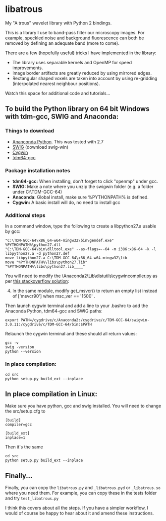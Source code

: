 # libatrous
My "A trous" wavelet library with Python 2 bindings.

This is a library I use to band-pass filter our microscopy images. For example, speckled noise and background fluorescence can both be removed by defining an adequate band (more to come).

There are a few (hopefully useful) tricks I have implemented in the library:

* The library uses separable kernels and OpenMP for speed improvements.
* Image border artifacts are greatly reduced by using mirrored edges.
* Rectangular shaped voxels are taken into account by using re-gridding (interpolated nearest neighbour positions).

Watch this space for additional code and tutorials...

## To build the Python library on 64 bit Windows with tdm-gcc, SWIG and Anaconda:
### Things to download
* [Ananconda Python](https://www.continuum.io/downloads). This was tested with 2.7
* [SWIG](http://www.swig.org/index.php) (download swig-win)
* [Cygwin](https://www.cygwin.com/)
* [tdm64-gcc](http://tdm-gcc.tdragon.net/download)

### Package installation notes
* **tdm64-gcc:** When installing, don't forget to click "openmp" under gcc.
* **SWIG:** Make a note where you unzip the swigwin folder (e.g. a folder under C:\TDM-GCC-64)
* **Anaconda:** Global install, make sure %PYTHONPATH% is defined.
* **Cygwin:** A basic install will do, no need to install gcc

### Additional steps

In a command window, type the following to create a libpython27.a usable by gcc:
```
"C:\TDM-GCC-64\x86_64-w64-mingw32\bin\gendef.exe" %PYTHONPATH%\python27.dll
"C:\TDM-GCC-64\bin\dlltool.exe" --as-flags=--64 -m i386:x86-64 -k -l libpython27.a -d python27.def
move libpython27.a C:\TDM-GCC-64\x86_64-w64-mingw32\lib
move "%PYTHONPATH%\libs\python27.lib" "%PYTHONPATH%\libs\python27.lib____"
```
You will need to modify the \Anaconda2\Lib\distutils\cygwincompiler.py as per [this stackoverflow solution](https://stackoverflow.com/questions/6034390/compiling-with-cython-and-mingw-produces-gcc-error-unrecognized-command-line-o):

  4) In the same module, modify get_msvcr() to return an empty list instead of ['msvcr90'] when msc_ver == '1500' .

Then launch cygwin terminal and add a line to your .bashrc to add the Anaconda Python, tdm64-gcc and SWIG paths:

`export PATH=/cygdrive/c/Anaconda2:/cygdrive/c/TDM-GCC-64/swigwin-3.0.11:/cygdrive/c/TDM-GCC-64/bin:$PATH`

Relaunch the cygwin terminal and these should all return values:

```
gcc -v
swig -version
python --version
```

### In place compilation:
```
cd src
python setup.py build_ext --inplace
```

## In place compilation in Linux:

Make sure you have python, gcc and swig installed. You will need to change the src/setup.cfg to
```
[build]
compiler=gcc

[build_ext]
inplace=1
```

Then it's the same
```
cd src
python setup.py build_ext --inplace
```

## Finally...
Finally, you can copy the ```libatrous.py``` and ```_libatrous.pyd``` or ```_libatrous.so``` where you need them.
For example, you can copy these in the tests folder and try ```test_libatrous.py```

I think this covers about all the steps. If you have a simpler workflow, I would of course be happy to hear about it and amend these instructions.
